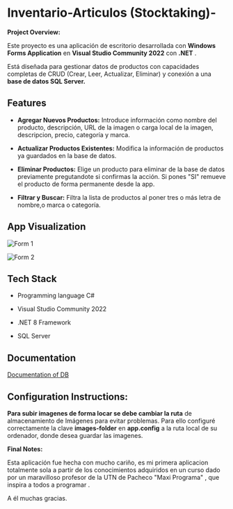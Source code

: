 
# Inventario-Articulos (Stocktaking)- 

**Project Overview:**

Este proyecto es una aplicación de escritorio desarrollada con  **Windows Forms Application** en **Visual Studio Community 2022** con **.NET** . 

Está diseñada para gestionar datos de productos con capacidades completas de CRUD (Crear, Leer, Actualizar, Eliminar) y conexión a una **base de datos SQL Server.**
















## Features

- **Agregar Nuevos Productos:** Introduce información como nombre del producto, descripción, URL de la imagen o carga local de la imagen, descripcion, precio, categoría y marca.

- **Actualizar Productos Existentes:** Modifica la información de productos ya guardados en la base de datos.

- **Eliminar Productos:** Elige un producto para eliminar de la base de datos previamente pregutandote si confirmas la acción. Si pones "SI" remueve el producto de forma permanente desde la app.

- **Filtrar y Buscar:** Filtra la lista de productos al poner tres o más letra de nombre,o marca o categoría.


## App Visualization 


![Form 1](https://github.com/user-attachments/assets/39f0fe94-37ba-4f86-a8da-8cf93a06a6b9)


![Form 2](https://github.com/user-attachments/assets/b1b62543-44dd-4173-88b4-42b027c71536)

## Tech Stack 

- Programming language C# 

- Visual Studio Community 2022

- .NET 8 Framework

- SQL Server


  
## Documentation

[Documentation of DB](https://docs.google.com/document/d/1kXBcWPhwP7gG6vDiBmW8wV2DYD-uOijsnJ56yNI3LQ4/edit?usp=sharing)



## Configuration Instructions:

**Para subir imagenes de forma locar se debe cambiar la ruta** de almacenamiento de Imágenes para evitar problemas. 
Para ello configuré correctamente la clave **images-folder** en **app.config** a la ruta local de su ordenador, donde desea guardar las imagenes.





**Final Notes:**

Esta aplicación fue hecha con mucho cariño, es mi primera aplicacion totalmente sola a partir de los conocimientos adquiridos en un curso dado por un maravilloso profesor de la UTN de Pacheco "Maxi Programa" , que inspira a todos a programar .  

A él muchas gracias. 
